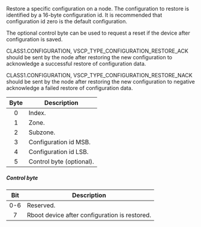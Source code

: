 Restore a specific configuration on a node.  The configuration to restore is identified by a 16-byte configuration id. It is recommended that configuration id zero is the default configuration.

The optional control byte can be used to request a reset if the device after configuration is saved.

CLASS1.CONFIGURATION, VSCP_TYPE_CONFIGURATION_RESTORE_ACK should be sent by the node after restoring the new configuration to acknowledge a successful restore of configuration data.

CLASS1.CONFIGURATION, VSCP_TYPE_CONFIGURATION_RESTORE_NACK should be sent by the node after restoring the new configuration to negative acknowledge a failed restore of configuration data.

 | Byte | Description | 
 | :----: | ----------- | 
 | 0    | Index.                | 
 | 1    | Zone.                 | 
 | 2    | Subzone.              | 
 | 3    | Configuration id MSB. | 
 | 4    | Configuration id LSB. |
 | 5    | Control byte (optional). |

##### Control byte

| Bit | Description | 
| :----: | ----------- | 
| 0-6    | Reserved.   | 
| 7    | Rboot device after configuration is restored.   | 
